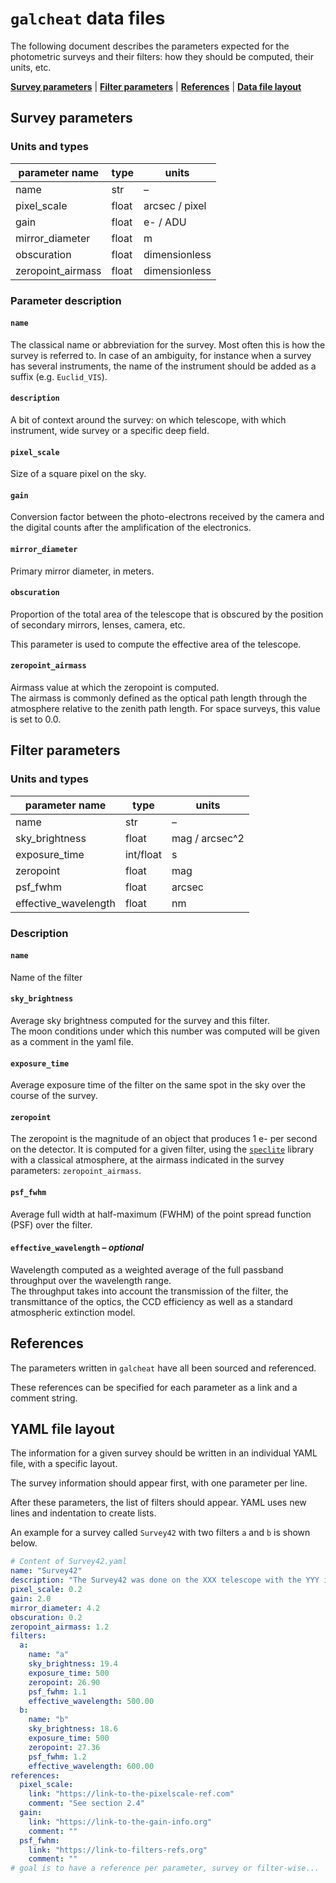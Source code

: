 `galcheat` data files
=====================

The following document describes the parameters expected for the photometric surveys and their filters: how they should be computed, their units, etc.

[**Survey parameters**](#survey-parameters) | [**Filter parameters**](#filter-parameters) | [**References**](#references) | [**Data file layout**](#yaml-file-layout)

Survey parameters
-----------------

### Units and types

| parameter name    | type  | units          |
| ----------------- | ----- | -------------- |
| name              | str   | –              |
| pixel_scale       | float | arcsec / pixel |
| gain              | float | e- / ADU       |
| mirror_diameter   | float | m              |
| obscuration       | float | dimensionless  |
| zeropoint_airmass | float | dimensionless  |

### Parameter description

#### `name`

The classical name or abbreviation for the survey. Most often this is how the survey is referred to.
In case of an ambiguity, for instance when a survey has several instruments, the name of the instrument should be added as a suffix (e.g. `Euclid_VIS`).

#### `description`

A bit of context around the survey: on which telescope, with which instrument, wide survey or a specific deep field.

#### `pixel_scale`

Size of a square pixel on the sky.

#### `gain`

Conversion factor between the photo-electrons received by the camera and the digital counts after the amplification of the electronics.

#### `mirror_diameter`

Primary mirror diameter, in meters.

#### `obscuration`

Proportion of the total area of the telescope that is obscured by the position of secondary mirrors, lenses, camera, etc.

This parameter is used to compute the effective area of the telescope.

#### `zeropoint_airmass`

Airmass value at which the zeropoint is computed.  
The airmass is commonly defined as the optical path length through the atmosphere relative to the zenith path length.
For space surveys, this value is set to 0.0.

Filter parameters
-----------------
### Units and types

| parameter name       | type      | units          |
| -------------------- | --------- | -------------- |
| name                 | str       | –              |
| sky_brightness       | float     | mag / arcsec^2 |
| exposure_time        | int/float | s              |
| zeropoint            | float     | mag            |
| psf_fwhm             | float     | arcsec         |
| effective_wavelength | float     | nm             |

### Description
#### `name`

Name of the filter

#### `sky_brightness`

Average sky brightness computed for the survey and this filter.  
The moon conditions under which this number was computed will be given as a comment in the yaml file.

#### `exposure_time`

Average exposure time of the filter on the same spot in the sky over the course of the survey.

#### `zeropoint`

The zeropoint is the magnitude of an object that produces 1 e- per second on the detector. It is computed for a given filter, using the [`speclite`][speclite] library with a classical atmosphere, at the airmass indicated in the survey parameters: `zeropoint_airmass`.


[speclite]: https://github.com/desihub/speclite

#### `psf_fwhm`

Average full width at half-maximum (FWHM) of the point spread function (PSF) over the filter.

#### `effective_wavelength` – ***optional***

Wavelength computed as a weighted average of the full passband throughput over the wavelength range.  
The throughput takes into account the transmission of the filter, the transmittance of the optics, the CCD efficiency as well as a standard atmospheric extinction model.

References
----------

The parameters written in `galcheat` have all been sourced and referenced.

These references can be specified for each parameter as a link and a comment string.

YAML file layout
----------------

The information for a given survey should be written in an individual YAML file, with a specific layout.

The survey information should appear first, with one parameter per line.

After these parameters, the list of filters should appear. YAML uses new lines and indentation to create lists.

An example for a survey called `Survey42` with two filters `a` and `b` is shown below.

```yaml
# Content of Survey42.yaml
name: "Survey42"
description: "The Survey42 was done on the XXX telescope with the YYY instrument"
pixel_scale: 0.2
gain: 2.0
mirror_diameter: 4.2
obscuration: 0.2
zeropoint_airmass: 1.2
filters:
  a:
    name: "a"
    sky_brightness: 19.4
    exposure_time: 500
    zeropoint: 26.90
    psf_fwhm: 1.1
    effective_wavelength: 500.00
  b:
    name: "b"
    sky_brightness: 18.6
    exposure_time: 500
    zeropoint: 27.36
    psf_fwhm: 1.2
    effective_wavelength: 600.00
references:
  pixel_scale:
    link: "https://link-to-the-pixelscale-ref.com"
    comment: "See section 2.4"
  gain:
    link: "https://link-to-the-gain-info.org"
    comment: ""
  psf_fwhm:
    link: "https://link-to-filters-refs.org"
    comment: ""
# goal is to have a reference per parameter, survey or filter-wise...
```
